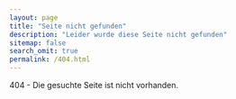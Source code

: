 ```yaml
---
layout: page
title: "Seite nicht gefunden"
description: "Leider wurde diese Seite nicht gefunden"
sitemap: false
search_omit: true
permalink: /404.html
---  
```


404 - Die gesuchte Seite ist nicht vorhanden.
